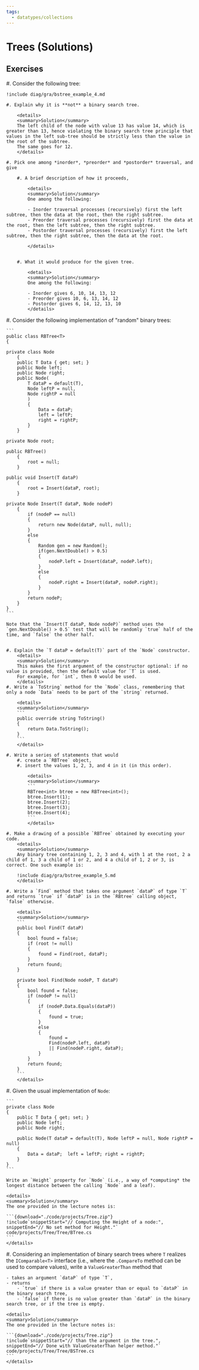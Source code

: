 ```yaml
---
tags:
  - datatypes/collections
---
```


# Trees (Solutions)

<!--
## Multiple Choices

#. Put a checkmark in the box corresponding to true statements about the List abstract data type.

    - [ ] A list contains an finite collection of elements, in a particular order.
    - [ ] A list cannot contain multiple elements with the same value.
    - [x] A list must have a fixed number of elements.
    - [x] A list is generally endowed with an operation to test for emptiness.
    - [ ] Only the element at the beginning of a list can be removed.

    
    <details>
    <summary>Comments on the solution</summary>
    
    - A list cannot contain an *infinite* collection of elements.
    - A list can have repetition, the same value can be present multiple times.
    - At any given time, a list has a fixed size.
    - This is *generally* the case in definitions of lists.
    - This restriction applies to queues or stacks (depending how "beginning" is interpreted), but not to lists.   
    </details>
-->

## Exercises

#. Consider the following tree:

    !include diag/gra/bstree_example_4.md
    
    #. Explain why it is **not** a binary search tree.
    
        <details>
        <summary>Solution</summary>
        The left child of the node with value 13 has value 14, which is greater than 13, hence violating the binary search tree principle that values in the left sub-tree should be strictly less than the value in the root of the subtree. 
        The same goes for 12.
        </details>
    
    #. Pick one among *inorder*, *preorder* and *postorder* traversal, and give
    
        #. A brief description of how it proceeds,
        
            <details>
            <summary>Solution</summary>
            One among the following:
            
            - Inorder traversal processes (recursively) first the left subtree, then the data at the root, then the right subtree.
            - Preorder traversal processes (recursively) first the data at the root, then the left subtree, then the right subtree.
            - Postorder traversal processes (recursively) first the left subtree, then the right subtree, then the data at the root.

            </details>
        

        #. What it would produce for the given tree.
        
            <details>
            <summary>Solution</summary>
            One among the following:
            
            - Inorder gives 6, 10, 14, 13, 12
            - Preorder gives 10, 6, 13, 14, 12
            - Postorder gives 6, 14, 12, 13, 10
            </details>

#. Consider the following implementation of "random" binary trees:

    ```
    public class RBTree<T>
    {
    
    private class Node
        {
        public T Data { get; set; }
        public Node left;
        public Node right;
        public Node(
            T dataP = default(T),
            Node leftP = null,
            Node rightP = null
            )
            {
                Data = dataP;
                left = leftP;
                right = rightP;
            }
        }
        
    private Node root;

    public RBTree()
        {
            root = null;
        }
    
    public void Insert(T dataP)
        {
            root = Insert(dataP, root);
        }
    
    private Node Insert(T dataP, Node nodeP)
        {
            if (nodeP == null)
            {
                return new Node(dataP, null, null);
            }
            else
            {
                Random gen = new Random();
                if(gen.NextDouble() > 0.5)
                {
                    nodeP.left = Insert(dataP, nodeP.left);
                }
                else
                {
                    nodeP.right = Insert(dataP, nodeP.right);
                }
            }
            return nodeP;
        }
    }
    ```

    Note that the `Insert(T dataP, Node nodeP)` method uses the `gen.NextDouble() > 0.5` test that will be randomly `true` half of the time, and `false` the other half.

    
    #. Explain the `T dataP = default(T)` part of the `Node` constructor.
        <details>
        <summary>Solution</summary>
        This makes the first argument of the constructor optional: if no value is provided, then the default value for `T` is used.
        For example, for `int`, then 0 would be used.
        </details>
    #. Write a `ToString` method for the `Node` class, remembering that only a node `Data` needs to be part of the `string` returned.

        <details>
        <summary>Solution</summary>
        ```
        public override string ToString()
        {
            return Data.ToString();
        }
        ```
        </details>
        
    #. Write a series of statements that would 
        #. create a `RBTree` object,
        #. insert the values 1, 2, 3, and 4 in it (in this order).
        
            <details>
            <summary>Solution</summary>
            ```
            RBTree<int> btree = new RBTree<int>();
            btree.Insert(1);
            btree.Insert(2);
            btree.Insert(3);
            btree.Insert(4);
            ```
            </details>
            
    #. Make a drawing of a possible `RBTree` obtained by executing your code.
        <details>
        <summary>Solution</summary>
        Any binary tree containing 1, 2, 3 and 4, with 1 at the root, 2 a child of 1, 3 a child of 1 or 2, and 4 a child of 1, 2 or 3, is correct. One such example is:
           
        !include diag/gra/bstree_example_5.md
        </details>

    #. Write a `Find` method that takes one argument `dataP` of type `T` and returns `true` if `dataP` is in the `RBtree` calling object, `false` otherwise.
    
        <details>
        <summary>Solution</summary>
        ```
        public bool Find(T dataP)
        {
            bool found = false;
            if (root != null)
            {
                found = Find(root, dataP);
            }
            return found;
        }

        private bool Find(Node nodeP, T dataP)
        {
            bool found = false;
            if (nodeP != null)
            {
                if (nodeP.Data.Equals(dataP))
                {
                    found = true;
                }
                else
                {
                    found =
                    Find(nodeP.left, dataP)
                    || Find(nodeP.right, dataP);
                }
            }
            return found;
        }
        ```
        </details>

#. Given the usual implementation of `Node`:

    ```
    private class Node
    {
        public T Data { get; set; }
        public Node left;
        public Node right;

        public Node(T dataP = default(T), Node leftP = null, Node rightP = null)
        {
            Data = dataP;  left = leftP; right = rightP;
        }
    }
    ```

    Write an `Height` property for `Node` (i.e., a way of *computing* the longest distance between the calling `Node` and a leaf).

    <details>
    <summary>Solution</summary>
    The one provided in the lecture notes is:
    
    ```{download="./code/projects/Tree.zip"}
    !include`snippetStart="// Computing the Height of a node:", snippetEnd="// No set method for Height."` code/projects/Tree/Tree/BTree.cs
    ```
    </details>


#. Considering an implementation of binary search trees where `T` realizes the `IComparable<T>` interface (i.e., where the `.CompareTo` method can be used to compare values), write a `ValueGreaterThan` method that

    - takes an argument `dataP` of type `T`,
    - returns 
        - `true` if there is a value greater than or equal to `dataP` in the binary search tree,
        - `false` if there is no value greater than `dataP` in the binary search tree, or if the tree is empty.    
    
    <details>
    <summary>Solution</summary>
    The one provided in the lecture notes is:
    
    ```{download="./code/projects/Tree.zip"}
    !include`snippetStart="// than the argument in the tree.", snippetEnd="// Done with ValueGreaterThan helper method."` code/projects/Tree/Tree/BSTree.cs
    ```
    </details>   
